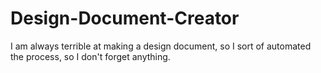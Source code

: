 # Design-Document-Creator
I am always terrible at making a design document, so I sort of automated the process, so I don't forget anything.
